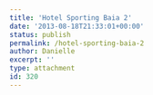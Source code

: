 ```yaml
---
title: 'Hotel Sporting Baia 2'
date: '2013-08-18T21:33:01+00:00'
status: publish
permalink: /hotel-sporting-baia-2
author: Danielle
excerpt: ''
type: attachment
id: 320
---
```

<!DOCTYPE html PUBLIC "-//W3C//DTD HTML 4.0 Transitional//EN" "http://www.w3.org/TR/REC-html40/loose.dtd">
<?xml encoding="UTF-8">
